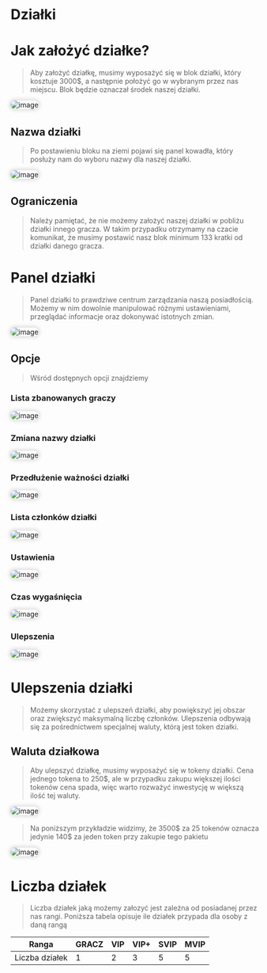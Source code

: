 <style>
img:not(.medium-zoom-image--opened):not(.navbar-link-icon) {
    max-width: 40%;
    margin: 0 8px 4px 0;
    box-shadow: 0 0 6px 4px rgba(0, 0, 0, .1);
    border-radius: 10px;
}
</style>

# Działki

# Jak założyć działke?
>Aby założyć działkę, musimy wyposażyć się w blok działki, który kosztuje 3000$, a następnie położyć go w wybranym przez nas miejscu. Blok będzie oznaczał środek naszej działki.

![image](/pages/images/plot/plot_block.png)

## Nazwa działki
>Po postawieniu bloku na ziemi pojawi się panel kowadła, który posłuży nam do wyboru nazwy dla naszej działki.

![image](/pages/images/plot/plot_setname.png)

## Ograniczenia
>Należy pamiętać, że nie możemy założyć naszej działki w pobliżu działki innego gracza. W takim przypadku otrzymamy na czacie komunikat, że musimy postawić nasz blok minimum 133 kratki od działki danego gracza.

# Panel działki
>Panel działki to prawdziwe centrum zarządzania naszą posiadłością. Możemy w nim dowolnie manipulować różnymi ustawieniami, przeglądać informacje oraz dokonywać istotnych zmian.

![image](/pages/images/plot/plot_panel.png)

## Opcje
>Wśród dostępnych opcji znajdziemy

### Lista zbanowanych graczy
![image](/pages/images/plot/plot_panel_bans.png)

### Zmiana nazwy działki
![image](/pages/images/plot/plot_panel_change_names.png)

### Przedłużenie ważności działki
![image](/pages/images/plot/plot_panel_cost_to_extend.png)

### Lista członków działki
![image](/pages/images/plot/plot_panel_members.png)

### Ustawienia
![image](/pages/images/plot/plot_panel_settings.png)

### Czas wygaśnięcia
![image](/pages/images/plot/plot_panel_time.png)

### Ulepszenia
![image](/pages/images/plot/plot_panel_upgrade.png)
 
# Ulepszenia działki
>Możemy skorzystać z ulepszeń działki, aby powiększyć jej obszar oraz zwiększyć maksymalną liczbę członków. Ulepszenia odbywają się za pośrednictwem specjalnej waluty, którą jest token działki.

## Waluta działkowa
>Aby ulepszyć działkę, musimy wyposażyć się w tokeny działki. Cena jednego tokena to 250$, ale w przypadku zakupu większej ilości tokenów cena spada, więc warto rozważyć inwestycję w większą ilość tej waluty.

![image](/pages/images/plot/plot_token.png)

>Na poniższym przykładzie widzimy, że 3500$ za 25 tokenów oznacza jedynie 140$ za jeden token przy zakupie tego pakietu

![image](/pages/images/plot/plot_more_toknes.png)

# Liczba działek
>Liczba działek jaką możemy załozyć jest zależna od posiadanej przez nas rangi. Poniższa tabela opisuje ile działek przypada dla osoby z daną rangą

| Ranga |GRACZ| VIP | VIP+ | SVIP | MVIP |
--- | --- | --- | --- | --- | --- |
Liczba działek | 1 | 2 | 3 | 5 | 5 |
